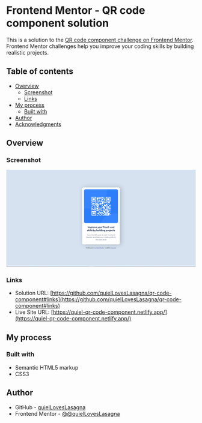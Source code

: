 # Frontend Mentor - QR code component solution

This is a solution to the [QR code component challenge on Frontend Mentor](https://www.frontendmentor.io/challenges/qr-code-component-iux_sIO_H). Frontend Mentor challenges help you improve your coding skills by building realistic projects.

## Table of contents

- [Overview](#overview)
  - [Screenshot](#screenshot)
  - [Links](#links)
- [My process](#my-process)
  - [Built with](#built-with)
- [Author](#author)
- [Acknowledgments](#acknowledgments)

## Overview

### Screenshot

![screenshot](./assets/screenshot.png)

### Links

- Solution URL: [https://github.com/quielLovesLasagna/qr-code-component#links](https://github.com/quielLovesLasagna/qr-code-component#links)
- Live Site URL: [https://quiel-qr-code-component.netlify.app/](https://quiel-qr-code-component.netlify.app/)

## My process

### Built with

- Semantic HTML5 markup
- CSS3

## Author

- GitHub - [quielLovesLasagna](https://github.com/quielLovesLasagna)
- Frontend Mentor - [@@quielLovesLasagna](https://www.frontendmentor.io/profile/quielLovesLasagna)
